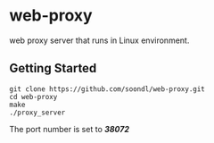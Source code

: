 # web-proxy
web proxy server that runs in Linux environment.
## Getting Started
```
git clone https://github.com/soondl/web-proxy.git
cd web-proxy
make
./proxy_server
```
The port number is set to ***38072***



